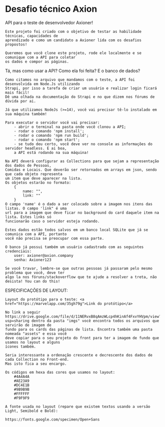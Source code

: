 # Desafio técnico Axion

API para o teste de desenvolvedor Axioner!

    Este projeto foi criado com o objetivo de testar as habilidade técnicas, capacidades de
    aprendizado e como um candidato a Axioner lida com os desafios propostos!

    Queremos que você clone este projeto, rode ele localmente e se comunique com a API para coletar
    os dados e compor as páginas.

Tá, mas como usar a API? Como ela foi feita? E o banco de dados?

    Como citamos no arquivo que mandamos com o teste, a API foi desenvolvida em Node.Js utilizando
    Strapi, por isso a tarefa de criar um usuário e realizar login ficará mais fácil!
    Dê uma olhada na documentação do Strapi e no que dizem nos fórums de dúvida por ai.

    Já que utilizamos NodeJs (>=14), você vai precisar tê-lo instalado em sua máquina também!

    Para executar o servidor você vai precisar:
        - abrir o terminal na pasta onde você clonou a API;
        - rodar o comando 'npm install';
        - rodar o comando 'npm run build';
        - rodar o comando 'npm start';
        - se tudo deu certo, você deve ver no console as informações do servidor headless. E ai boa,
        a API está rodando na sua máquina!

    Na API deverá configurar as Collections para que sejam a representação dos dados de Pessoas,
    Comidas e Locais. Que deverão ser retornados em arrays em json, sendo que cada objeto representa
    um item que deve aparecer na lista.
    Os objetos estarão no formato:
        {
            name: "",
            link: ""
        }
    O campo 'name' é o dado a ser colocado sobre a imagem nos itens das listas. O campo 'link" é uma
    url para a imagem que deve ficar no background do card daquele item na lista. Estes links só
    funcionarão caso o servidor esteja rodando.

    Estes dados estão todos salvos em um banco local SQLite que já se comunica com a API, portanto
    você não precisa se preocupar com essa parte.

    O banco já possui também um usuário cadastrado com as seguintes credenciais:
        user: axioner@axion.company
        senha: Axioner123

    Se você travar, lembre-se que outras pessoas já passaram pelo mesmo problema que você, deve ter
    algo la nos fóruns/stackoverflow que te ajude a resolver a treta, não desista! You can do this!

ESPECIFICAÇÕES DE LAYOUT:

    Layout do protótipo para o teste: <a href="https://marvelapp.com/35gh79g">Link do protótipo</a>
    
    No link a seguir https://drive.google.com/file/d/11NERvxB8qAmzWLcp4hKinAf4FxvYHVpm/view?
    usp=sharing dentro da pasta "imgs" você encontra todos os arquivos que servirão de imagem de
    fundo para os cards das páginas de lista. Encontra também uma pasta nomeada "assets" e essa você
    deve copiar para o seu projeto do front para ter a imagem de fundo que usamos no layout e alguns
    ícones também.

    Seria interessante a ordenação crescente e decrescente dos dados de cada Collection no Front-end.
    Mas isto fica a seu encargo.

    Os códigos em hexa das cores que usamos no layout:
        #4A4A4A
        #AE23A9
        #DC4E1B
        #9B9B9B
        #FFFFFF
        #F9F9F9

    A fonte usada no layout (repare que existem textos usando a versão Light, Semibold e Bold):

    https://fonts.google.com/specimen/Open+Sans
